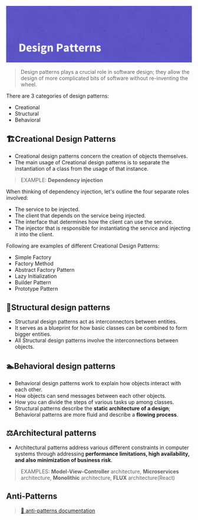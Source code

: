 ![Design patterns](./banner.png)

> Design patterns plays a crucial role in software design; they allow the design of more complicated bits of software without re-inventing the wheel.

There are 3 categories of design patterns:

* Creational
* Structural
* Behavioral

## 🏗Creational Design Patterns

- Creational design patterns concern the creation of objects themselves.
- The main usage of Creational design patterns is to separate the instantiation of a class from the usage of that instance.

> EXAMPLE: **Dependency injection**

When thinking of dependency injection, let's outline the four separate roles involved:
- The service to be injected.
- The client that depends on the service being injected.
- The interface that determines how the client can use the service.
- The injector that is responsible for instantiating the service and injecting it into the client.

Following are examples of different Creational Design Patterns:
- Simple Factory
- Factory Method
- Abstract Factory Pattern
- Lazy Initialization
- Builder Pattern
- Prototype Pattern

## 🚧Structural design patterns

- Structural design patterns act as interconnectors between entities.
- It serves as a blueprint for how basic classes can be combined to form bigger entities.
- All Structural design patterns involve the interconnections between objects.

## 🏊Behavioral design patterns

- Behavioral design patterns work to explain how objects interact with each other.
- How objects can send messages between each other objects.
- How you can divide the steps of various tasks up among classes.
- Structural patterns describe the **static architecture of a design**; Behavioral patterns are more fluid and describe a **flowing process**.

## ⚖️Architectural patterns

- Architectural patterns address various different constraints in computer systems through addressing **performance limitations, high availability, and also minimization of business risk**.

> EXAMPLES: **Model-View-Controller** architecture, **Microservices** architecture, **Monolithic** architecture, **FLUX** architecture(React)

## Anti-Patterns

> [📖 anti-patterns documentation](./anti-patterns/index.md)
